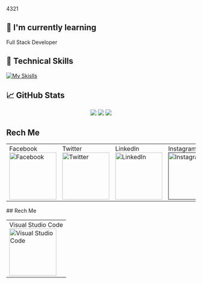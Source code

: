 4321
## 🌱 I'm currently learning

Full Stack Developer


## 💼 Technical Skills
[![My Skislls](https://skills.thijs.gg/icons?i=c,java,py,html,css,js,nodejs,mongodb,mysql,figma&theme=light)](https://skills.thijs.gg)


## 📈 GitHub Stats 
  <p align="center">
  
  <img src="https://github-readme-stats.vercel.app/api?username=Pruthviraj247&count_private=true&show_icons=true&theme=dracula&line_height=33">
  <img src="https://github-readme-stats.vercel.app/api/top-langs/?username=Pruthviraj247&count_private=true&hide=html,scss,,ejs&theme=dracula&line_height=10">
    <img src = "https://github-readme-streak-stats.herokuapp.com?user=Pruthviraj247&theme=dark&hide_border=true">


## Rech Me
<table>
<tr>
<td>Facebook<br><a href="https://www.facebook.com/Code-With-Pruthvi-109285118433181"><img src="https://edent.github.io/SuperTinyIcons/images/svg/facebook.svg" width="125" title="Facebook" /><br></td>
<td>Twitter<br><a href="https://twitter.com/Code_With_Pruth"><img src="https://edent.github.io/SuperTinyIcons/images/svg/twitter.svg" width="125" title="Twitter" /><br></td>
<td>LinkedIn<br><a href="https://www.linkedin.com/in/pruthviraj-bhrashkal-654b88224/"><img src="https://edent.github.io/SuperTinyIcons/images/svg/linkedin.svg" width="125" title="LinkedIn" /><br></td>
<td>Instagram<br><a href=""><img src="https://edent.github.io/SuperTinyIcons/images/svg/instagram.svg" width="125" title="Instagram" /><br></td>
<td>Gmail<br><a href=""><img src="https://edent.github.io/SuperTinyIcons/images/svg/gmail.svg" width="125" title="Gmail" /><br></td>

</tr>
</table>
## Rech Me
<table>
<tr>
<td>Visual Studio Code<br><img src="https://edent.github.io/SuperTinyIcons/images/svg/visualstudiocode.svg" width="125" title="Visual Studio Code" /><br></td>
 </tr>
</table>

